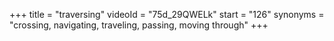 +++
title = "traversing"
videoId = "75d_29QWELk"
start = "126"
synonyms = "crossing, navigating, traveling, passing, moving through"
+++

